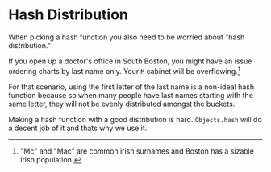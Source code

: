 # Hash Distribution

When picking a hash function you also need to be worried
about "hash distribution."

If you open up a doctor's office in South Boston, you might have an issue
ordering charts by last name only. Your `M` cabinet will be overflowing.[^irish]

For that scenario, using the first letter of the last name is a non-ideal hash function
because so when many people have last names starting with the same letter, they will
not be evenly distributed amongst the buckets.

Making a hash function with a good distribution is hard. `Objects.hash` will do a decent job of it
and thats why we use it.

[^irish]: "Mc" and "Mac" are common irish surnames and Boston has a sizable irish population.
